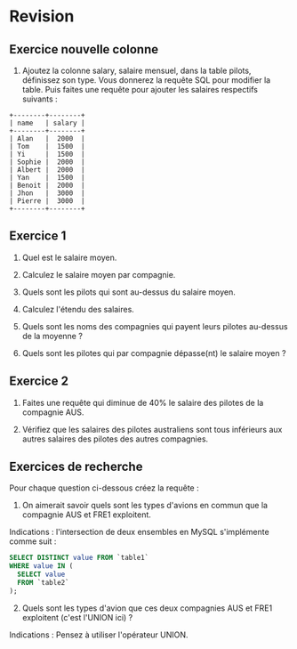 # Revision

## Exercice nouvelle colonne

1. Ajoutez la colonne salary, salaire mensuel, dans la table pilots, définissez son type. Vous donnerez la requête SQL pour modifier la table. Puis faites une requête pour ajouter les salaires respectifs suivants :

```text
+--------+--------+
| name   | salary |
+--------+--------+
| Alan   |  2000  |
| Tom    |  1500  |
| Yi     |  1500  |
| Sophie |  2000  |
| Albert |  2000  |
| Yan    |  1500  |
| Benoit |  2000  |
| Jhon   |  3000  |
| Pierre |  3000  |
+--------+--------+
```

## Exercice 1

1. Quel est le salaire moyen.

2. Calculez le salaire moyen par compagnie.

3. Quels sont les pilots qui sont au-dessus du salaire moyen.

4. Calculez l'étendu des salaires.

5. Quels sont les noms des compagnies qui payent leurs pilotes au-dessus de la moyenne ?

6. Quels sont les pilotes qui par compagnie dépasse(nt) le salaire moyen ?

## Exercice 2

1. Faites une requête qui diminue de 40% le salaire des pilotes de la compagnie AUS.

2. Vérifiez que les salaires des pilotes australiens sont tous inférieurs aux autres salaires des pilotes des autres compagnies.

## Exercices de recherche

Pour chaque question ci-dessous créez la requête :

1. On aimerait savoir quels sont les types d'avions en commun que la compagnie AUS et FRE1 exploitent.

Indications : l'intersection de deux ensembles en MySQL s'implémente comme suit :

```sql
SELECT DISTINCT value FROM `table1`
WHERE value IN (
  SELECT value 
  FROM `table2`
);
```

2. Quels sont les types d'avion que ces deux compagnies AUS et FRE1 exploitent (c'est l'UNION ici) ?

Indications : Pensez à utiliser l'opérateur UNION.